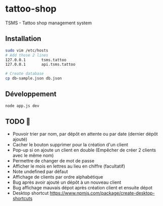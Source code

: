# tattoo-shop
TSMS - Tattoo shop management system

## Installation
```bash
sudo vim /etc/hosts
# Add those 2 lines
127.0.0.1       tsms.tattoo
127.0.0.1       api.tsms.tattoo

# Create database
cp db-sample.json db.json
```

## Développement
```bash
node app.js dev
```

## TODO 📜
- Pouvoir trier par nom, par dépôt en attente ou par date (dernier dépôt ajouté)
- Cacher le bouton supprimer pour la création d'un client
- Pop-up si on ajoute un client en double (Empêcher de créer 2 clients avec le même nom)
- Permettre de changer de mot de passe
- Afficher le mois en lettres au lieu en chiffre (facultatif)
- Note undefined par défaut
- Affichage de clients par ordre alphabétique
- Bug après avoir ajouté un dépôt à un nouveau client
- Bug affichage mauvais dépot après création client et ensuite dépot
- Desktop shortcut https://www.npmjs.com/package/create-desktop-shortcuts
